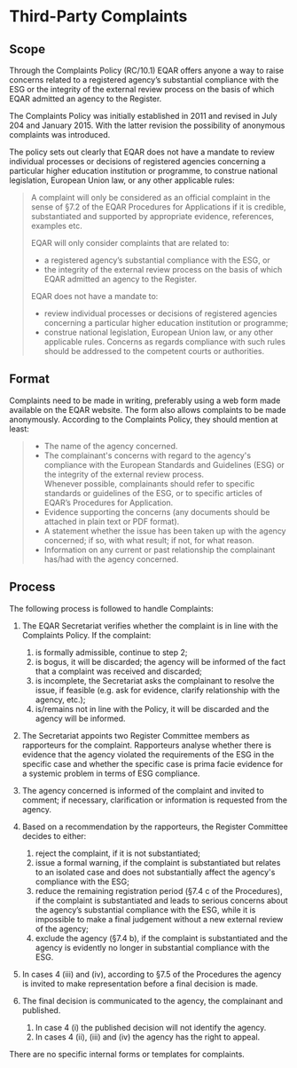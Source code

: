 # Third-Party Complaints

## Scope

Through the Complaints Policy (RC/10.1) EQAR offers anyone a way to raise concerns related to a registered agency’s substantial compliance with the ESG or the integrity of the external review process on the basis of which EQAR admitted an agency to the Register.

The Complaints Policy was initially established in 2011 and revised in July 204 and January 2015. With the latter revision the possibility of anonymous complaints was introduced.

The policy sets out clearly that EQAR does not have a mandate to review individual processes or decisions of registered agencies concerning a particular higher education institution or programme, to construe national legislation, European Union law, or any other applicable rules:

> A complaint will only be considered as an official complaint in the sense of §7.2 of the EQAR Procedures for Applications if it is credible, substantiated and supported by appropriate evidence, references, examples etc.
>
> EQAR will only consider complaints that are related to:
>
>  -   a registered agency’s substantial compliance with the ESG, or
>  -   the integrity of the external review process on the basis of which EQAR admitted an agency to the Register.
> 
> EQAR does not have a mandate to:
>
>  -   review individual processes or decisions of registered agencies concerning a particular higher education institution or programme;
>  -   construe national legislation, European Union law, or any other applicable rules. Concerns as regards compliance with such rules should be addressed to the competent courts or authorities.

## Format

Complaints need to be made in writing, preferably using a web form made available on the EQAR website. The form also allows complaints to be made anonymously. According to the Complaints Policy, they should mention at least:
 
>  -   The name of the agency concerned.
>  -   The complainant's concerns with regard to the agency's compliance with the European Standards and Guidelines (ESG) or the integrity of the external review process.<br />Whenever possible, complainants should refer to specific standards or guidelines of the ESG, or to specific articles of EQAR’s Procedures for Application.
>  -   Evidence supporting the concerns (any documents should be attached in plain text or PDF format).
>  -   A statement whether the issue has been taken up with the agency concerned; if so, with what result; if not, for what reason.
>  -   Information on any current or past relationship the complainant has/had with the agency concerned.

## Process

The following process is followed to handle Complaints:

 1. The EQAR Secretariat verifies whether the complaint is in line with the Complaints Policy. If the complaint:
	1. is formally admissible, continue to step 2;
	1. is bogus, it will be discarded; the agency will be informed of the fact that a complaint was received and discarded;
	1. is incomplete, the Secretariat asks the complainant to resolve the issue, if feasible (e.g. ask for evidence, clarify relationship with the agency, etc.);
	1. is/remains not in line with the Policy, it will be discarded and the agency will be informed.

 1. The Secretariat appoints two Register Committee members as rapporteurs for the complaint. Rapporteurs analyse whether there is evidence that the agency violated the requirements of the ESG in the specific case and whether the specific case is prima facie evidence for a systemic problem in terms of ESG compliance.

 1. The agency concerned is informed of the complaint and invited to comment; if necessary, clarification or information is requested from the agency.

 1. Based on a recommendation by the rapporteurs, the Register Committee decides to either:
	1. reject the complaint, if it is not substantiated;
	1. issue a formal warning, if the complaint is substantiated but relates to an isolated case and does not substantially affect the agency's compliance with the ESG;
	1. reduce the remaining registration period (§7.4 c of the Procedures), if the complaint is substantiated and leads to serious concerns about the agency’s substantial compliance with the ESG, while it is impossible to make a final judgement without a new external review of the agency;
	1. exclude the agency (§7.4 b), if the complaint is substantiated and the agency is evidently no longer in substantial compliance with the ESG.

 1. In cases 4 (iii) and (iv), according to §7.5 of the Procedures the agency is invited to make representation before a final decision is made.

 1. The final decision is communicated to the agency, the complainant and published.
	1. In case 4 (i) the published decision will not identify the agency.
	1. In cases 4 (ii), (iii) and (iv) the agency has the right to appeal.

There are no specific internal forms or templates for complaints.


